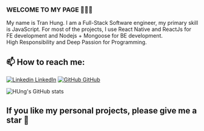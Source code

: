 ### WELCOME TO MY PAGE 👋👋👋
My name is Tran Hung. I am a Full-Stack Software engineer, my primary skill is JavaScript. For most of the projects, I use React Native and ReactJs for FE development and Nodejs + Mongoose for BE development. <br/>
High Responsibility and Deep Passion for Programming.
## 📫 How to reach me: 

[![Linkedin](https://i.stack.imgur.com/gVE0j.png) LinkedIn](https://www.linkedin.com/in/tranhung2612/) [![GitHub](https://i.stack.imgur.com/tskMh.png) GitHub](https://github.com/TranHungKT) 


![HUng's GitHub stats](https://github-readme-stats.vercel.app/api?username=TranHungKT&show_icons=true&theme=radical&hide=contribs,issues)


## If you like my personal projects, please give me a star :star_struck:	
